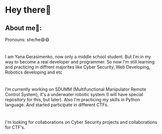 # Hey there👋
## About me:rainbow:: 
Pronouns: she/he😄😄
#
I am Yana Gerasimenko, now only a middle school student. But I'm in my way to become a real developer and programmer. So now I'm still learning and practicing in diffrent majorites like Cyber Security, Web Developing, Robotics developing and etc
#
I’m currently working on SDUMM (Multifunctional Manipulator Remote Control System), it's a underwater robotic system (I will have special repository for this, but later).
Also I'm practicing my skills in Python language. And started participate in different CTFs.
#
I'm looking for collaborations on Cyber Security projects and collaborations for CTF's.
#
<!--
**YanaGerasimenko/YanaGerasimenko** is a ✨ _special_ ✨ repository because its `README.md` (this file) appears on your GitHub profile.

Here are some ideas to get you started:

- 🔭 I’m currently working on ...
- 🌱 I’m currently learning ...
- 👯 I’m looking to collaborate on ...
- 🤔 I’m looking for help with ...
- 💬 Ask me about ...
- 📫 How to reach me: ...
- 😄 Pronouns: ...
- ⚡ Fun fact: ...
-->

